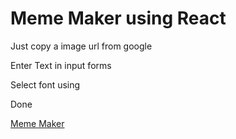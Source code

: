 # Meme Maker using React 

Just copy a image url from google

Enter Text in input forms 

Select font using 

Done 

[Meme Maker](https://meme-mmkr.netlify.app)